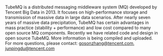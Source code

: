 TubeMQ is a distributed messaging middleware system (MQ) developed by Tencent Big Data in 2013. It focuses on high-performance storage and transmission of massive data in large data scenarios.
After nearly seven years of massive data precipitation, TubeMQ has certain advantages in mass practice (stability + performance) and low cost compared to many open source MQ components. Recently we have related code and design in open source TubeMQ. More information is being compiled and uploaded.
For more questions, please contact: gosonzhang@tencent.com, junpingdu@tencent.com